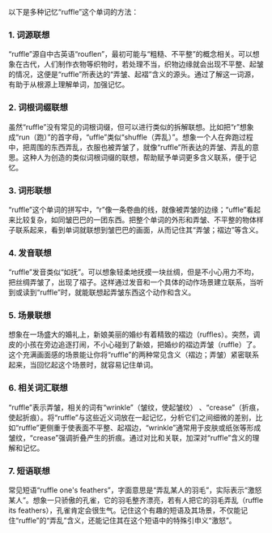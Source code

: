 以下是多种记忆“ruffle”这个单词的方法：

### 1. 词源联想
“ruffle”源自中古英语“rouflen”，最初可能与“粗糙、不平整”的概念相关。可以想象在古代，人们制作衣物等织物时，若处理不当，织物边缘就会出现不平整、起皱的情况，这便是“ruffle”所表达的“弄皱、起褶”含义的源头。通过了解这一词源，有助于从根源上理解单词，加强记忆。

### 2. 词根词缀联想
虽然“ruffle”没有常见的词根词缀，但可以进行类似的拆解联想。比如把“r”想象成“run（跑）”的首字母，“uffle”类似“shuffle（弄乱）”。想象一个人在奔跑过程中，把周围的东西弄乱，衣服也被弄皱了，就像“ruffle”所表达的弄皱、弄乱的意思。这种人为创造的类似词根词缀的联想，帮助赋予单词更多含义联系，便于记忆。

### 3. 词形联想
“ruffle”这个单词的拼写中，“r”像一条卷曲的线，就像被弄皱的边缘；“uffle”看起来比较复杂，如同皱巴巴的一团东西。把整个单词的外形和弄皱、不平整的物体样子联系起来，看到单词就联想到皱巴巴的画面，从而记住其“弄皱；褶边”等含义。

### 4. 发音联想
“ruffle”发音类似“如抚”。可以想象轻柔地抚摸一块丝绸，但是不小心用力不均，把丝绸弄皱了，出现了褶子。这样通过发音和一个具体的动作场景建立联系，当听到或读到“ruffle”时，就能联想起弄皱东西这个动作和含义。

### 5. 场景联想
想象在一场盛大的婚礼上，新娘美丽的婚纱有着精致的褶边（ruffles）。突然，调皮的小孩在旁边追逐打闹，不小心碰到了新娘，把婚纱的褶边弄皱（ruffle）了。这个充满画面感的场景能让你将“ruffle”的两种常见含义（褶边；弄皱）紧密联系起来，当回忆起这个场景时，就容易记住单词。

### 6. 相关词汇联想
“ruffle”表示弄皱，相关的词有“wrinkle”（皱纹，使起皱纹） 、“crease”（折痕，使起折痕）。将“ruffle”与这些近义词放在一起记忆，分析它们之间细微的差别，比如“ruffle”更侧重于使表面不平整、起褶边，“wrinkle”通常用于皮肤或纸张等形成皱纹，“crease”强调折叠产生的折痕。通过对比和关联，加深对“ruffle”含义的理解和记忆。

### 7. 短语联想
常见短语“ruffle one's feathers”，字面意思是“弄乱某人的羽毛”，实际表示“激怒某人”。想象一只骄傲的孔雀，它的羽毛整齐漂亮，若有人把它的羽毛弄乱（ruffle its feathers），孔雀肯定会很生气。记住这个有趣的短语及其场景，不仅能记住“ruffle”的“弄乱”含义，还能记住其在这个短语中的特殊引申义“激怒”。 